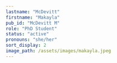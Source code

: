 ```yaml
---
lastname: "McDevitt"
firstname: "Makayla"
pub_id: "McDevitt M"
role: "PhD Student"
status: "active"
pronouns: "she/her"
sort_display: 2
image_path: /assets/images/makayla.jpeg
---
```

